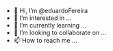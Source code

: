 - 👋 Hi, I’m @eduardoFereira
- 👀 I’m interested in ...
- 🌱 I’m currently learning ...
- 💞️ I’m looking to collaborate on ...
- 📫 How to reach me ...

<!---
eduardoFereira/eduardoFereira is a ✨ special ✨ repository because its `README.md` (this file) appears on your GitHub profile.
You can click the Preview link to take a look at your changes.
 --->

